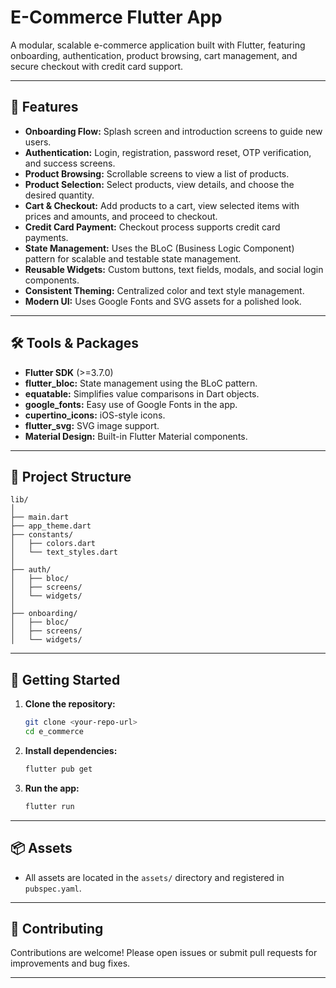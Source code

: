 # E-Commerce Flutter App

A modular, scalable e-commerce application built with Flutter, featuring onboarding, authentication, product browsing, cart management, and secure checkout with credit card support.

---

## 🚀 Features

- **Onboarding Flow:** Splash screen and introduction screens to guide new users.
- **Authentication:** Login, registration, password reset, OTP verification, and success screens.
- **Product Browsing:** Scrollable screens to view a list of products.
- **Product Selection:** Select products, view details, and choose the desired quantity.
- **Cart & Checkout:** Add products to a cart, view selected items with prices and amounts, and proceed to checkout.
- **Credit Card Payment:** Checkout process supports credit card payments.
- **State Management:** Uses the BLoC (Business Logic Component) pattern for scalable and testable state management.
- **Reusable Widgets:** Custom buttons, text fields, modals, and social login components.
- **Consistent Theming:** Centralized color and text style management.
- **Modern UI:** Uses Google Fonts and SVG assets for a polished look.

---

## 🛠️ Tools & Packages

- **Flutter SDK** (>=3.7.0)
- **flutter_bloc:** State management using the BLoC pattern.
- **equatable:** Simplifies value comparisons in Dart objects.
- **google_fonts:** Easy use of Google Fonts in the app.
- **cupertino_icons:** iOS-style icons.
- **flutter_svg:** SVG image support.
- **Material Design:** Built-in Flutter Material components.

---

## 📁 Project Structure

```
lib/
│
├── main.dart
├── app_theme.dart
├── constants/
│   ├── colors.dart
│   └── text_styles.dart
│
├── auth/
│   ├── bloc/
│   ├── screens/
│   └── widgets/
│
├── onboarding/
│   ├── bloc/
│   ├── screens/
│   └── widgets/
```

---

## 🏁 Getting Started

1. **Clone the repository:**
   ```bash
   git clone <your-repo-url>
   cd e_commerce
   ```

2. **Install dependencies:**
   ```bash
   flutter pub get
   ```

3. **Run the app:**
   ```bash
   flutter run
   ```

---

## 📦 Assets

- All assets are located in the `assets/` directory and registered in `pubspec.yaml`.

---

## 🤝 Contributing

Contributions are welcome! Please open issues or submit pull requests for improvements and bug fixes.

---

